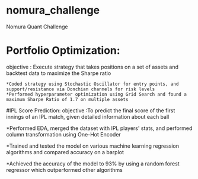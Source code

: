 # nomura_challenge

Nomura Quant Challenge                                                                                                                                                  

 # Portfolio Optimization:
 objective : Execute strategy that takes positions on a set of assets and backtest data to maximize the Sharpe ratio
 
	*Coded strategy using Stochastic Oscillator for entry points, and support/resistance via Donchian channels for risk levels 
	*Performed hyperparameter optimization using Grid Search and found a maximum Sharpe Ratio of 1.7 on multiple assets 
 
#IPL Score Prediction:
objective :To predict the final score of the first innings of an IPL match, given detailed information about each ball 
	
*Performed EDA, merged the dataset with IPL players' stats, and performed column transformation using One-Hot Encoder 

*Trained and tested the model on various machine learning regression algorithms and compared accuracy on a barplot 
	
 *Achieved the accuracy of the model to 93% by using a random forest regressor which outperformed other algorithms
